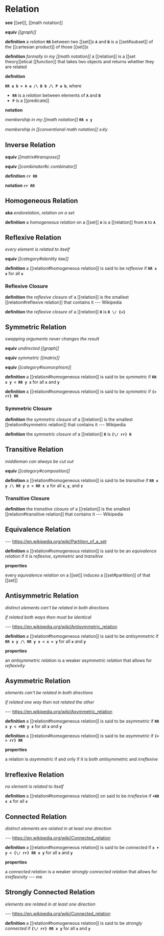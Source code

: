# Relation

**see** [[set]], [[math notation]]

**equiv** _[[graph]]_

**definition** a _relation_ **`RR`** between two [[set]]s **`A`** and **`B`** is a [[set#subset]] of the [[cartesian product]] of those [[set]]s

**definition** _formally in my [[math notation]]_ a [[relation]] is a [[set theory]]etical [[function]] that takes two objects and returns whether they are related

**definition**

**`RR a b = A a /\ B b /\ P a b`**, where

- **`RR`** is a _relation_ between elements of **`A`** and **`B`**
- **`P`** is a [[predicate]]

**notation**

_membership in my [[math notation]]_ **`RR x y`**

_membership in [[conventional math notation]]_ $x \mathcal R y$

## Inverse Relation

**equiv** _[[matrix#transpose]]_

**equiv** _[[combinator#c combinator]]_

**definition** **`rr RR`**

**notation** **`rr RR`**

## Homogeneous Relation

**aka** _endorelation_, _relation on a set_

**definition** a _homogeneous relation_ on a [[set]] **`A`** is a [[relation]] from **`A`** to **`A`**

## Reflexive Relation

_every element is related to itself_

**equiv** _[[category#identity law]]_

**definition** a [[relation#homogeneous relation]] is said to be _reflexive_ if **`RR x x`** for all **`x`**

### Reflexive Closure

**definition** the _reflexive closure_ of a [[relation]] is the smallest [[relation#reflexive relation]] that contains it --- Wikipedia

**definition** the _reflexive closure_ of a [[relation]] **`R`** is **`R \/ {=}`**

## Symmetric Relation

_swapping arguments never changes the result_

**equiv** _undirected [[graph]]_

**equiv** _symmetric [[matrix]]_

**equiv** _[[category#isomorphism]]_

**definition** a [[relation#homogeneous relation]] is said to be _symmetric_ if **`RR x y < RR y x`** for all **`x`** and **`y`**

**definition** a [[relation#homogeneous relation]] is said to be _symmetric_ if **`{= rr} RR`**

### Symmetric Closure

**definition** the _symmetric closure_ of a [[relation]] is the smallest [[relation#symmetric relation]] that contains it --- Wikipedia

**definition** the _symmetric closure_ of a [[relation]] **`R`** is **`{\/ rr} R`**

## Transitive Relation

_middleman can always be cut out_

**equiv** _[[category#composition]]_

**definition** a [[relation#homogeneous relation]] is said to be _transitive_ if **`RR x y /\ RR y z < RR x z`** for all **`x`**, **`y`**, and **`z`**

### Transitive Closure

**definition** the _transitive closure_ of a [[relation]] is the smallest [[relation#transitive relation]] that contains it --- Wikipedia

## Equivalence Relation

--- <https://en.wikipedia.org/wiki/Partition_of_a_set>

**definition** a [[relation#homogeneous relation]] is said to be an _equivalence relation_ if it is _reflexive_, _symmetric_ and _transitive_

**properties**

every _equivalence relation_ on a [[set]] induces a [[set#partition]] of that [[set]]

## Antisymmetric Relation

_distinct elements can't be related in both directions_

_if related both ways then must be identical_

--- <https://en.wikipedia.org/wiki/Antisymmetric_relation>

**definition** a [[relation#homogeneous relation]] is said to be _antisymmetric_ if **`RR x y /\ RR y x < x = y`** for all **`x`** and **`y`**

**properties**

an _antisymmetric relation_ is a weaker _asymmetric relation_ that allows for _reflexivity_

## Asymmetric Relation

_elements can't be related in both directions_

_if related one way then not related the other_

--- <https://en.wikipedia.org/wiki/Asymmetric_relation>

**definition** a [[relation#homogeneous relation]] is said to be _asymmetric_ if **`RR x y < +RR y x`** for all **`x`** and **`y`**

**definition** a [[relation#homogeneous relation]] is said to be _asymmetric_ if **`{+ > rr} RR`**

**properties**

a relation is _asymmetric_ if and only if it is both _antisymmetric_ and _irreflexive_

## Irreflexive Relation

_no element is related to itself_

**definition** a [[relation#homogeneous relation]] on said to be _irreflexive_ if **`+RR x x`** for all **`x`**

## Connected Relation

_distinct elements are related in at least one direction_

--- <https://en.wikipedia.org/wiki/Connected_relation>

**definition** a [[relation#homogeneous relation]] is said to be _connected_ if **`x + y < {\/ rr} RR x y`** for all **`x`** and **`y`**

**properties**

a _connected relation_ is a weaker _strongly connected relation_ that allows for _irreflexivity_ --- me

## Strongly Connected Relation

_elements are related in at least one direction_

--- <https://en.wikipedia.org/wiki/Connected_relation>

**definition** a [[relation#homogeneous relation]] is said to be _strongly connected_ if **`{\/ rr} RR x y`** for all **`x`** and **`y`**

